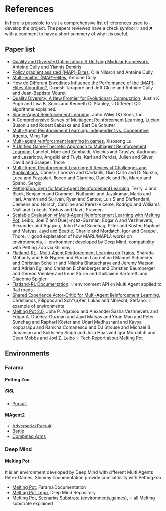 
# References
In here is posssible to visit a comprehensive list of references used to develop the project.
The papers reviewed have a check symbol :bulb: and :x: with a comment to have a short summery of why it is useful.

## Paper list 
- [Quality and Diversity Optimization: A Unifying Modular Framework](https://doi.org/10.1109%2Ftevc.2017.2704781), Antoine Cully and Yiannis Demiris 
- [Policy gradient assisted {MAP}-Elites](https://doi.org/10.1145%2F3449639.3459304), Olle Nilsson and Antoine Cully
- [Multi-emitter {MAP}-elites](https://doi.org/10.1145%2F3449639.3459326), Antoine Cully
- [How do Different Encodings Influence the Performance of the {MAP}-Elites Algorithm?](https://doi.org/10.1145%2F2908812.2908875), Danesh Tarapore and Jeff Clune and Antoine Cully and Jean-Baptiste Mouret
- [Quality Diversity: A New Frontier for Evolutionary Computation](https://doi.org/10.3389%2Ffrobt.2016.00040), Justin K. Pugh and Lisa B. Soros and Kenneth O. Stanley, :bulb: Different QD algorithms explained.
- [Single-Agent Reinforcement Learning](https://doi.org/10.1002%2F9781118884614.ch2), John Wiley {\&} Sons, Inc.
- [A Comprehensive Survey of Multiagent Reinforcement Learning](https://doi.org/10.1109%2Ftsmcc.2007.913919), Lucian Busoniu and Robert Babuska and Bart De Schutter
- [Multi-Agent Reinforcement Learning: Independent vs. Cooperative Agents](https://doi.org/10.1016%2Fb978-1-55860-307-3.50049-6), Ming Tan
- [Multi-agent reinforcement learning in games](https://doi.org/10.22215%2Fetd%2F2012-09679), Xiaosong Lu 
- [A Unified Game-Theoretic Approach to Multiagent Reinforcement Learning](https://proceedings.neurips.cc/paper_files/paper/2017/file/3323fe11e9595c09af38fe67567a9394-Paper.pdf), Lanctot, Marc and Zambaldi, Vinicius and Gruslys, Audrunas and Lazaridou, Angeliki and Tuyls, Karl and Perolat, Julien and Silver, David and Graepel, Thore
- [Multi-Agent Reinforcement Learning: A Review of Challenges and Applications](https://www.mdpi.com/2076-3417/11/11/4948), Canese, Lorenzo and Cardarilli, Gian Carlo and Di Nunzio, Luca and Fazzolari, Rocco and Giardino, Daniele and Re, Marco and Spanò, Sergio
- [PettingZoo: Gym for Multi-Agent Reinforcement Learning](https://proceedings.neurips.cc/paper_files/paper/2021/file/7ed2d3454c5eea71148b11d0c25104ff-Paper.pdf), Terry, J and Black, Benjamin and Grammel, Nathaniel and Jayakumar, Mario  and Hari, Ananth  and Sullivan, Ryan and Santos, Luis S and Dieffendahl, Clemens and Horsch, Caroline and Perez-Vicente, Rodrigo and Williams, Niall  and Lokesh, Yashas  and Ravi , Praveen 
- [Scalable Evaluation of Multi-Agent Reinforcement Learning with Melting Pot](http://proceedings.mlr.press/v139/leibo21a/leibo21a.pdf), Leibo, Joel Z and Due{\~n}ez-Guzman, Edgar A and Vezhnevets, Alexander and Agapiou, John P and Sunehag, Peter and Koster, Raphael and Matyas, Jayd and Beattie, Charlie and Mordatch, Igor and Graepel, Thore. :bulb: good explanation of how MARL/MAPLA works on envirotnments, :bulb: environment developed by Deep Mind, compatiblity with Petting Zoo via Shimmy.
- [Flatland-RL : Multi-Agent Reinforcement Learning on Trains](https://arxiv.org/abs/2012.05893), Sharada Mohanty and Erik Nygren and Florian Laurent and Manuel Schneider and Christian Scheller and Nilabha Bhattacharya and Jeremy Watson and Adrian Egli and Christian Eichenberger and Christian Baumberger and Gereon Vienken and Irene Sturm and Guillaume Sartoretti and Giacomo Spigler
- [Flatland-RL Documentation](https://flatland.aicrowd.com/getting-started/env.html). :bulb: environment API on Multi Agent applied to Rail roads.
- [Shared Experience Actor-Critic for Multi-Agent Reinforcement Learning](https://proceedings.neurips.cc/paper_files/paper/2020/file/7967cc8e3ab559e68cc944c44b1cf3e8-Paper.pdf), Christianos, Filippos and Sch\"{a}fer, Lukas and Albrecht, Stefano. :bulb: example of environments
- [Melting Pot 2.0](https://arxiv.org/abs/2211.13746), John P. Agapiou and Alexander Sasha Vezhnevets and Edgar A. Duéñez-Guzmán and Jayd Matyas and Yiran Mao and Peter Sunehag and Raphael Köster and Udari Madhushani and Kavya Kopparapu and Ramona Comanescu and DJ Strouse and Michael B. Johanson and Sukhdeep Singh and Julia Haas and Igor Mordatch and Dean Mobbs and Joel Z. Leibo :bulb: Tech Report about Melting Pot

## Environments
### Farama
#### Petting Zoo
##### SISL
- [Pursuit](https://pettingzoo.farama.org/environments/sisl/pursuit/)
#### MAgent2
- [Adversarial Pursuit](https://magent2.farama.org/environments/adversarial_pursuit/)
- [Battle](https://magent2.farama.org/environments/battle/)
- [Combined Arms](https://magent2.farama.org/environments/combined_arms/)
### Deep Mind
#### Melting Pot
It is an environment developed by Deep Mind with different Multi Agents Retro-Games, Shimmy Documentation provide compatibility with PettingZoo
- [Melting Pot](https://shimmy.farama.org/environments/meltingpot/), Farama Documentation
- [Melting Pot, repo](https://github.com/deepmind/meltingpot), Deep Mind Repository
- [Melting Pot, Scenarios Substrate (environments/games)](https://github.com/deepmind/meltingpot/blob/main/docs/substrate_scenario_details.md), :bulb: all Melting substrate explained
